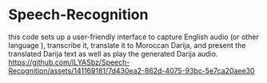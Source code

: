 # Speech-Recognition
this code sets up a user-friendly interface to capture English audio (or other language ), transcribe it, translate it to Moroccan Darija, and present the translated Darija text as well as play the generated Darija audio.
https://github.com/ILYASbz/Speech-Recognition/assets/141169181/7d430ea2-862d-4075-93bc-5e7ca20aee30
